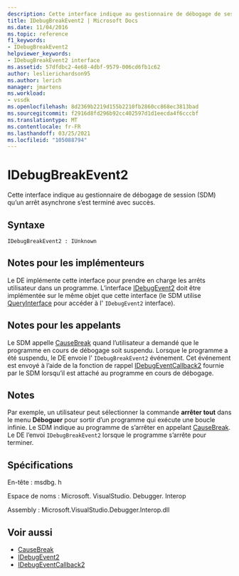 ```yaml
---
description: Cette interface indique au gestionnaire de débogage de session (SDM) qu’un arrêt asynchrone s’est terminé avec succès.
title: IDebugBreakEvent2 | Microsoft Docs
ms.date: 11/04/2016
ms.topic: reference
f1_keywords:
- IDebugBreakEvent2
helpviewer_keywords:
- IDebugBreakEvent2 interface
ms.assetid: 57dfdbc2-4e68-4dbf-9579-006cd6fb1c62
author: leslierichardson95
ms.author: lerich
manager: jmartens
ms.workload:
- vssdk
ms.openlocfilehash: 8d2369b2219d155b2210fb2860cc868ec3813bad
ms.sourcegitcommit: f2916d8fd296b92cc402597d1d1eecda4f6cccbf
ms.translationtype: MT
ms.contentlocale: fr-FR
ms.lasthandoff: 03/25/2021
ms.locfileid: "105088794"
---
```

# <a name="idebugbreakevent2"></a>IDebugBreakEvent2
Cette interface indique au gestionnaire de débogage de session (SDM) qu’un arrêt asynchrone s’est terminé avec succès.

## <a name="syntax"></a>Syntaxe

```
IDebugBreakEvent2 : IUnknown
```

## <a name="notes-for-implementers"></a>Notes pour les implémenteurs
 Le DE implémente cette interface pour prendre en charge les arrêts utilisateur dans un programme. L’interface [IDebugEvent2](../../../extensibility/debugger/reference/idebugevent2.md) doit être implémentée sur le même objet que cette interface (le SDM utilise [QueryInterface](/cpp/atl/queryinterface) pour accéder à l' `IDebugEvent2` interface).

## <a name="notes-for-callers"></a>Notes pour les appelants
 Le SDM appelle [CauseBreak](../../../extensibility/debugger/reference/idebugprogram2-causebreak.md) quand l’utilisateur a demandé que le programme en cours de débogage soit suspendu. Lorsque le programme a été suspendu, le DE envoie l' `IDebugBreakEvent2` événement. Cet événement est envoyé à l’aide de la fonction de rappel [IDebugEventCallback2](../../../extensibility/debugger/reference/idebugeventcallback2.md) fournie par le SDM lorsqu’il est attaché au programme en cours de débogage.

## <a name="remarks"></a>Notes
 Par exemple, un utilisateur peut sélectionner la commande **arrêter tout** dans le menu **Déboguer** pour sortir d’un programme qui exécute une boucle infinie. Le SDM indique au programme de s’arrêter en appelant [CauseBreak](../../../extensibility/debugger/reference/idebugprogram2-causebreak.md). Le DE l’envoi `IDebugBreakEvent2` lorsque le programme s’arrête pour terminer.

## <a name="requirements"></a>Spécifications
 En-tête : msdbg. h

 Espace de noms : Microsoft. VisualStudio. Debugger. Interop

 Assembly : Microsoft.VisualStudio.Debugger.Interop.dll

## <a name="see-also"></a>Voir aussi
- [CauseBreak](../../../extensibility/debugger/reference/idebugprogram2-causebreak.md)
- [IDebugEvent2](../../../extensibility/debugger/reference/idebugevent2.md)
- [IDebugEventCallback2](../../../extensibility/debugger/reference/idebugeventcallback2.md)
